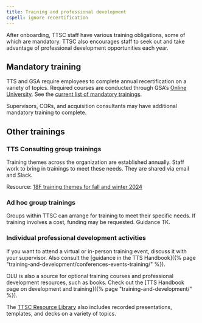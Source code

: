 ```yaml
---
title: Training and professional development
cspell: ignore recertification
---
```


After onboarding, TTSC staff have various training obligations, some of which are mandatory. TTSC also encourages staff to seek out and take advantage of professional development opportunities each year.

## Mandatory training

TTS and GSA require employees to complete annual recertification on a variety of topics. Required courses are conducted through GSA’s [Online University](https://gsaolu.gsa.gov/). See the [current list of mandatory trainings](https://insite.gsa.gov/employee-resources/training-and-development/mandatory-training).

Supervisors, CORs, and acquisition consultants may have additional mandatory training to complete.

## Other trainings

### TTS Consulting group trainings

Training themes across the organization are established annually. Staff work to bring in trainings to meet these needs. They are shared via email and Slack.

Resource: [18F training themes for fall and winter 2024](https://docs.google.com/presentation/u/0/d/1-Q6203wFy7CrkVq-Iu2JjkHVKULtizhU8Wi6SZ-i8QY/edit)

### Ad hoc group trainings

Groups within TTSC can arrange for training to meet their specific needs. If training involves a cost, funding may be requested. Guidance TK.

### Individual professional development activities

If you want to attend a virtual or in-person training event, discuss it with your supervisor. Also consult the [guidance in the TTS Handbook]({% page "training-and-development/conferences-events-training/" %}).

OLU is also a source for optional training courses and professional development resources, such as books. Check out the [TTS Handbook page on development and training]({% page "training-and-development/" %}).

The [TTSC Resource Library](https://airtable.com/appkBrEBVTMd9M5VC/pagyCKyWNdrBCgvP1) also includes recorded presentations, templates, and decks on a variety of topics.
